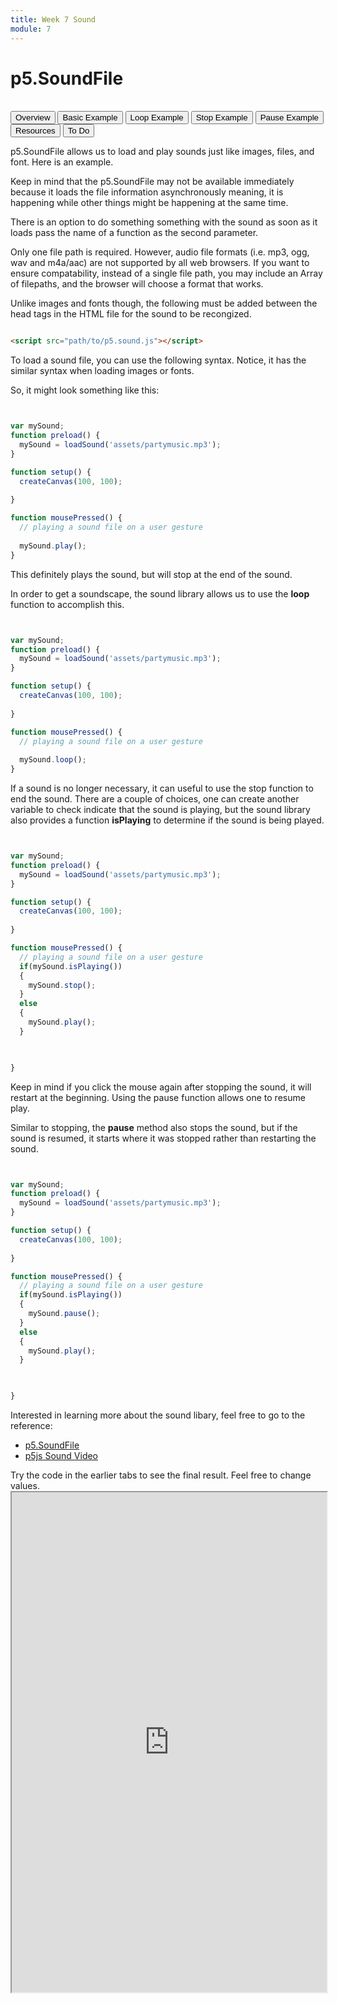 ```yaml
---
title: Week 7 Sound
module: 7
---
```


# p5.SoundFile <br />


<br />


<div class="tab">
  <button class="tablinks active" onclick="openTab(event, 'Overview')">Overview</button>
  <button class="tablinks" onclick="openTab(event, 'BasicExample')">Basic Example</button>
   <button class="tablinks" onclick="openTab(event, 'Looping')">Loop Example</button>
    <button class="tablinks" onclick="openTab(event, 'Stopping')">Stop Example</button>
     <button class="tablinks" onclick="openTab(event, 'Pausing')">Pause Example</button>
      <button class="tablinks" onclick="openTab(event, 'Resources')">Resources</button>
  <button class="tablinks" onclick="openTab(event, 'ToDo')">To Do</button>
 
</div>

<div id="Overview" class="tabcontent" style="display:block"  >
<div class="tabhtml" markdown="1">

p5.SoundFile allows us to load and play sounds just like images, files, and font.  Here is an example.

Keep in mind that the p5.SoundFile may not be available immediately because it loads the file information asynchronously meaning, it is happening while other things might be happening at the same time. 

There is an option to do something something with the sound as soon as it loads pass the name of a function as the second parameter.

Only one file path is required. However, audio file formats (i.e. mp3, ogg, wav and m4a/aac) are not supported by all web browsers. If you want to ensure compatability, instead of a single file path, you may include an Array of filepaths, and the browser will choose a format that works.

Unlike images and fonts though, the following must be added between the head tags in the HTML file for the sound to be recongized.

```html

<script src="path/to/p5.sound.js"></script>

```
</div>
</div>

<div id="BasicExample" class="tabcontent">
<div class="tabhtml" markdown="1">

To load a sound file, you can use the following syntax. Notice, it has the similar syntax when loading images or fonts.

So, it might look something like this:

```js


var mySound;
function preload() {
  mySound = loadSound('assets/partymusic.mp3');
}

function setup() {
  createCanvas(100, 100);
  
}

function mousePressed() {
  // playing a sound file on a user gesture
 
  mySound.play();
}

```

This definitely plays the sound, but will stop at the end of the sound.

</div>
</div>

<div id="Looping" class="tabcontent">
<div class="tabhtml" markdown="1">

In order to get a soundscape, the sound library allows us to use the **loop** function to accomplish this.

```js


var mySound;
function preload() {
  mySound = loadSound('assets/partymusic.mp3');
}

function setup() {
  createCanvas(100, 100);
  
}

function mousePressed() {
  // playing a sound file on a user gesture
 
  mySound.loop();
}

```
</div>
</div>

<div id="Stopping" class="tabcontent">
<div class="tabhtml" markdown="1">

If a sound is no longer necessary, it can useful to use the stop function to end the sound.  There are a couple of choices, one can create another variable to check indicate that the sound is playing, but the sound library also provides a function **isPlaying** to determine if the sound is being played.
```js


var mySound;
function preload() {
  mySound = loadSound('assets/partymusic.mp3');
}

function setup() {
  createCanvas(100, 100);
  
}

function mousePressed() {
  // playing a sound file on a user gesture
  if(mySound.isPlaying())
  {
    mySound.stop();
  }
  else
  {
    mySound.play();
  }
  


}

```

Keep in mind if you click the mouse again after stopping the sound, it will restart at the beginning.   Using the pause function allows one to resume play.

</div>
</div>

<div id="Pausing" class="tabcontent">
<div class="tabhtml" markdown="1">

Similar to stopping, the **pause** method also stops the sound, but if the sound is resumed, it starts where it was stopped rather than restarting the sound.

```js


var mySound;
function preload() {
  mySound = loadSound('assets/partymusic.mp3');
}

function setup() {
  createCanvas(100, 100);
  
}

function mousePressed() {
  // playing a sound file on a user gesture
  if(mySound.isPlaying())
  {
    mySound.pause();
  }
  else
  {
    mySound.play();
  }
  


}

```


</div>
</div>


<div id="Resources" class="tabcontent">
<div class="tabhtml" markdown="1">

Interested in learning more about the sound libary, feel free to go to the reference:

* <a href='https://p5js.org/reference/#/p5.SoundFile' target='_blank'>p5.SoundFile</a>
* <a href='https://www.youtube.com/watch?v=uHNgkQsHLXQ' target='_blank'>p5js Sound Video</a>


</div>
</div>

<div id="ToDo" class="tabcontent">
<div class="tabhtml" markdown="1">
Try the code in the earlier tabs to see the final result. Feel free to change values.

<iframe src="https://editor.p5js.org/" width="100%" height="800px"></iframe>
</div>
</div>


